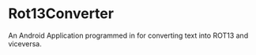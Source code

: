Rot13Converter
==============

An Android Application programmed in for converting text into ROT13 and viceversa.

